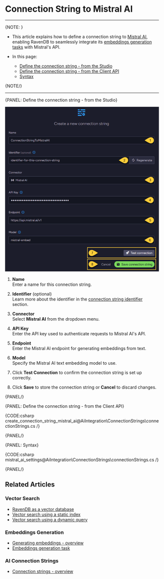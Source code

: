 # Connection String to Mistral AI
---

{NOTE: }

* This article explains how to define a connection string to [Mistral AI](https://docs.mistral.ai/capabilities/embeddings/),  
  enabling RavenDB to seamlessly integrate its [embeddings generation tasks](../../ai-integration/generating-embeddings/overview) with Mistral's API.

* In this page:
  * [Define the connection string - from the Studio](../../ai-integration/connection-strings/mistral-ai#define-the-connection-string---from-the-studio)
  * [Define the connection string - from the Client API](../../ai-integration/connection-strings/mistral-ai#define-the-connection-string---from-the-client-api)
  * [Syntax](../../ai-integration/connection-strings/mistral-ai#syntax) 
    
{NOTE/}

---

{PANEL: Define the connection string - from the Studio}

![connection string to mistral ai](images/mistral-ai.png "Define a connection string to Mistral AI")

1. **Name**  
   Enter a name for this connection string.

2. **Identifier** (optional)  
   Learn more about the identifier in the [connection string identifier](../../ai-integration/connection-strings/connection-strings-overview#the-connection-string-identifier) section.

3. **Connector**  
   Select **Mistral AI** from the dropdown menu.

4. **API Key**  
   Enter the API key used to authenticate requests to Mistral AI's API.

5. **Endpoint**  
   Enter the Mistral AI endpoint for generating embeddings from text.

6. **Model**  
   Specify the Mistral AI text embedding model to use.

7. Click **Test Connection** to confirm the connection string is set up correctly.

8. Click **Save** to store the connection string or **Cancel** to discard changes.

{PANEL/}

{PANEL: Define the connection string - from the Client API}

{CODE:csharp create_connection_string_mistral_ai@AiIntegration\ConnectionStrings\connectionStrings.cs /}

{PANEL/}

{PANEL: Syntax}

{CODE:csharp mistral_ai_settings@AiIntegration\ConnectionStrings\connectionStrings.cs /}

{PANEL/}

## Related Articles

### Vector Search

- [RavenDB as a vector database](../../ai-integration/vector-search/ravendb-as-vector-database)
- [Vector search using a static index](../../ai-integration/vector-search/vector-search-using-static-index)
- [Vector search using a dynamic query](../../ai-integration/vector-search/vector-search-using-dynamic-query)

### Embeddings Generation

- [Generating embeddings - overview](../../ai-integration/generating-embeddings/overview)
- [Embeddings generation task](../../ai-integration/generating-embeddings/embeddings-generation-task)

### AI Connection Strings

- [Connection strings - overview](../../ai-integration/connection-strings/connection-strings-overview)
